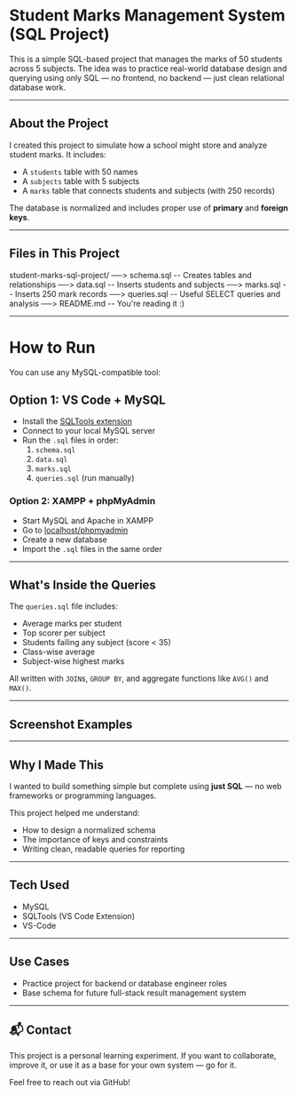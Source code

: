 # Student Marks Management System (SQL Project)

This is a simple SQL-based project that manages the marks of 50 students across 5 subjects. The idea was to practice real-world database design and querying using only SQL — no frontend, no backend — just clean relational database work.

---

##  About the Project

I created this project to simulate how a school might store and analyze student marks. It includes:

- A `students` table with 50 names 
- A `subjects` table with 5 subjects
- A `marks` table that connects students and subjects (with 250 records)

The database is normalized and includes proper use of **primary** and **foreign keys**.

---

##  Files in This Project
student-marks-sql-project/
──> schema.sql -- Creates tables and relationships
──> data.sql -- Inserts students and subjects
──> marks.sql -- Inserts 250 mark records 
──> queries.sql -- Useful SELECT queries and analysis
──> README.md -- You're reading it :)


---

# How to Run

You can use any MySQL-compatible tool:

## Option 1: VS Code + MySQL
- Install the [SQLTools extension](https://marketplace.visualstudio.com/items?itemName=mtxr.sqltools)
- Connect to your local MySQL server
- Run the `.sql` files in order:
  1. `schema.sql`
  2. `data.sql`
  3. `marks.sql`
  4. `queries.sql` (run manually)

### Option 2: XAMPP + phpMyAdmin
- Start MySQL and Apache in XAMPP
- Go to [localhost/phpmyadmin](http://localhost/phpmyadmin)
- Create a new database
- Import the `.sql` files in the same order

---

##  What's Inside the Queries

The `queries.sql` file includes:

- Average marks per student
- Top scorer per subject
- Students failing any subject (score < 35)
- Class-wise average
- Subject-wise highest marks

All written with `JOIN`s, `GROUP BY`, and aggregate functions like `AVG()` and `MAX()`.

---

##   Screenshot Examples



---

##  Why I Made This

I wanted to build something simple but complete using **just SQL** — no web frameworks or programming languages.

This project helped me understand:

- How to design a normalized schema
- The importance of keys and constraints
- Writing clean, readable queries for reporting

---

##  Tech Used

- MySQL
- SQLTools (VS Code Extension)
- VS-Code

---

##  Use Cases

- Practice project for backend or database engineer roles
- Base schema for future full-stack result management system

---

## 📬 Contact

This project is a personal learning experiment. If you want to collaborate, improve it, or use it as a base for your own system — go for it.

Feel free to reach out via GitHub!








